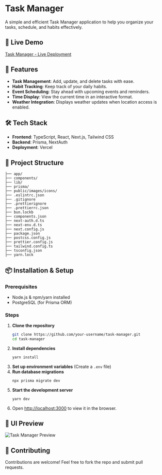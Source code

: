 # Task Manager

A simple and efficient Task Manager application to help you organize your tasks, schedule, and habits effectively.

## 🚀 Live Demo
[Task Manager - Live Deployment](https://task-manager-bice-theta.vercel.app/)

## 📌 Features
- **Task Management**: Add, update, and delete tasks with ease.
- **Habit Tracking**: Keep track of your daily habits.
- **Event Scheduling**: Stay ahead with upcoming events and reminders.
- **Time Display**: View the current time in an interactive format.
- **Weather Integration**: Displays weather updates when location access is enabled.

## 🛠 Tech Stack
- **Frontend**: TypeScript, React, Next.js, Tailwind CSS
- **Backend**: Prisma, NextAuth
- **Deployment**: Vercel

## 📂 Project Structure
```
├── app/
├── components/
├── lib/
├── prisma/
├── public/images/icons/
├── .eslintrc.json
├── .gitignore
├── .prettierignore
├── .prettierrc.json
├── bun.lockb
├── components.json
├── next-auth.d.ts
├── next-env.d.ts
├── next.config.js
├── package.json
├── postcss.config.js
├── prettier.config.js
├── tailwind.config.ts
├── tsconfig.json
├── yarn.lock
```

## 📦 Installation & Setup
### Prerequisites
- Node.js & npm/yarn installed
- PostgreSQL (for Prisma ORM)

### Steps
1. **Clone the repository**
   ```sh
   git clone https://github.com/your-username/task-manager.git
   cd task-manager
   ```
2. **Install dependencies**
   ```sh
   yarn install
   ```
3. **Set up environment variables** (Create a `.env` file)
4. **Run database migrations**
   ```sh
   npx prisma migrate dev
   ```
5. **Start the development server**
   ```sh
   yarn dev
   ```
6. Open [http://localhost:3000](http://localhost:3000) to view it in the browser.

## 🎨 UI Preview
![Task Manager Preview](public/images/icons/preview.png)

## 🤝 Contributing
Contributions are welcome! Feel free to fork the repo and submit pull requests.

